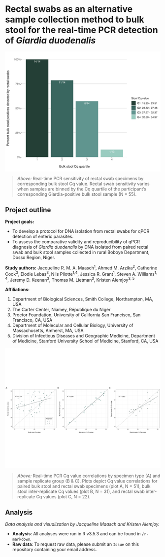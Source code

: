 # Rectal swabs as an alternative sample collection method to bulk stool for the real-time PCR detection of *Giardia duodenalis* 

<p align="center">   
<img src="https://github.com/jmaasch/giardia-swab-detection/blob/master/figures/figures_resubmit/AJTMH_R1_figure2_cq_quartile_small.jpg" width=700 align="middle"/>
</p>

> *Above:* Real-time PCR sensitivity of rectal swab specimens by corresponding bulk stool Cq value. Rectal swab sensitivity varies when samples are binned by the Cq quartile of the participant’s corresponding Giardia-positive bulk stool sample (N = 55).


## Project outline

**Project goals:**
* To develop a protocol for DNA isolation from rectal swabs for qPCR detection of enteric parasites.
* To assess the comparative validity and reproducibility of qPCR diagnosis of *Giardia duodenalis* by DNA isolated from paired rectal swab and bulk stool samples collected in rural Boboye Department, Dosso Region, Niger.

**Study authors:** Jacqueline R. M. A. Maasch<sup>1</sup>, Ahmed M. Arzika<sup>2</sup>, Catherine Cook<sup>3</sup>, Elodie Lebas<sup>3</sup>, Nils Pilotte<sup>1,4</sup>, Jessica R. Grant<sup>1</sup>, Steven A. Williams<sup>1, 4</sup>, Jeremy D. Keenan<sup>3</sup>, Thomas M. Lietman<sup>3</sup>, Kristen Aiemjoy<sup>3, 5</sup>

**Affiliations:**
1. Department of Biological Sciences, Smith College, Northampton, MA, USA
2. The Carter Center, Niamey, République du Niger
3. Proctor Foundation, University of California San Francisco, San Francisco, CA, USA
4. Department of Molecular and Cellular Biology, University of Massachusetts, Amherst, MA, USA
5. Division of Infectious Diseases and Geographic Medicine, Department of Medicine, Stanford University School of Medicine, Stanford, CA, USA

<p align="center">   
<img src="https://github.com/jmaasch/giardia-swab-detection/blob/master/figures/figures_resubmit/AJTMH_R1_figure1_scatter_grid_horizontal_small.jpg" />
</p>

> *Above:* Real-time PCR Cq value correlations by specimen type (A) and sample replicate group (B & C). Plots depict Cq value correlations for paired bulk stool and rectal swab specimens (plot A, N = 51), bulk stool inter-replicate Cq values (plot B, N = 31), and rectal swab inter-replicate Cq values (plot C, N = 22).

## Analysis

*Data analysis and visualization by Jacqueline Maasch and Kristen Aiemjoy.*

* **Analysis**: All analyses were run in R v3.5.3 and can be found in ```/r-markdown```.
* **Raw data**: To request raw data, please submit an ```Issue``` on this repository containing your email address.
